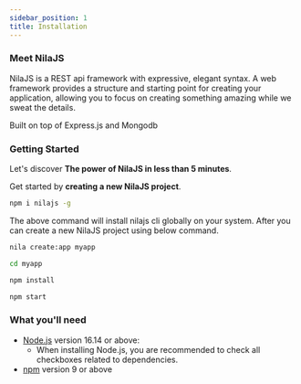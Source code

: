 ```yaml
---
sidebar_position: 1
title: Installation
---
```


### Meet NilaJS

NilaJS is a REST api framework with expressive, elegant syntax. A web framework provides a structure and starting point for creating your application, allowing you to focus on creating something amazing while we sweat the details.

Built on top of Express.js and Mongodb
### Getting Started

Let's discover **The power of NilaJS in less than 5 minutes**.

Get started by **creating a new NilaJS project**.

```bash
npm i nilajs -g
```

The above command will install nilajs cli globally on your system. After you can create a new NilaJS project using below command.

```bash
nila create:app myapp
```

```bash
cd myapp

npm install

npm start
```
### What you'll need

- [Node.js](https://nodejs.org/en/download/) version 16.14 or above:
  - When installing Node.js, you are recommended to check all checkboxes related to dependencies.
- [npm](https://nodejs.org/en/download/) version 9 or above
